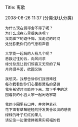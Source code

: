 Title: 离歌

2008-06-26 11:37 (分类:默认分类)
 
```
为什么现在觉得舍不得了呢？
为什么现在心里很失落呢？
我向脚下的路忏悔，我走过的时间
处处弥散你们的气息和声音
 
大学能一起玩的人有几个呢？
悉数过往的云，向风问求
缘分总是让我们惊喜又无奈的了解
月亮很辛苦，欲圆又缺
 
我想哭。我想告诉你们我很难过
每次我看到你们心里都莫名的坚强
我多希望时间能停下来，放下手中的活
围着我的小园大家一起闲话家常 
 
我的小园里有口井，井旁种着花
花下面有草莓轻轻的抒发黄昏淡淡的感伤
绿绿的叶子红红的果儿
请记住一边傻傻捧着果实祝福的我
```